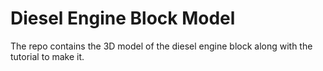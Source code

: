 # Diesel Engine Block Model
The repo contains the 3D model of the diesel engine block along with the tutorial to make it.
